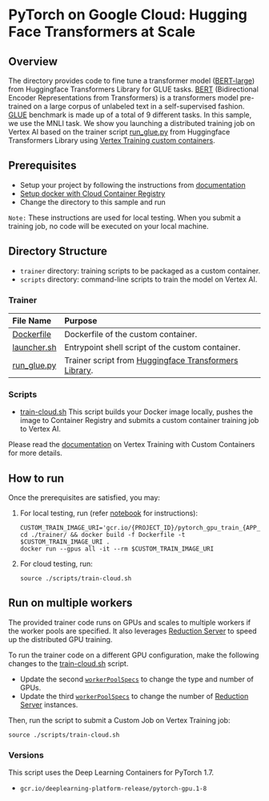 # PyTorch on Google Cloud: Hugging Face Transformers at Scale

## Overview

The directory provides code to fine tune a transformer model ([BERT-large](https://huggingface.co/bert-large-uncased)) from Huggingface Transformers Library for GLUE tasks.  [BERT](https://ai.googleblog.com/2018/11/open-sourcing-bert-state-of-art-pre.html) (Bidirectional Encoder Representations from Transformers) is a transformers model pre-trained on a large corpus of unlabeled text in a self-supervised fashion. [GLUE](https://gluebenchmark.com/) benchmark is made up of a total of 9 different tasks. In this sample, we use the MNLI task. We show you launching a distributed training job on Vertex AI based on the trainer script [run_glue.py](https://github.com/huggingface/transformers/blob/master/examples/pytorch/text-classification/run_glue.py) from Huggingface Transformers Library using [Vertex Training custom containers](https://cloud.google.com/vertex-ai/docs/training/create-custom-container?hl=hr). 

## Prerequisites

* Setup your project by following the instructions from [documentation](https://cloud.google.com/vertex-ai/docs/start/cloud-environment)
* [Setup docker with Cloud Container Registry](https://cloud.google.com/container-registry/docs/pushing-and-pulling)
* Change the directory to this sample and run

`Note:` These instructions are used for local testing. When you submit a training job, no code will be executed on your local machine.
  

## Directory Structure

* `trainer` directory: training scripts to be packaged as a custom container.
* `scripts` directory: command-line scripts to train the model on Vertex AI.

### Trainer
| File Name | Purpose |
| :-------- | :------ |
| [Dockerfile](trainer/Dockerfile) | Dockerfile of the custom container. |
| [launcher.sh](trainer/launcher.sh) | Entrypoint shell script of the custom container. |
| [run_glue.py](trainer/run_glue.py) | Trainer script from [Huggingface Transformers Library](https://github.com/huggingface/transformers/blob/master/examples/pytorch/text-classification/run_glue.py). |

### Scripts

* [train-cloud.sh](scripts/train-cloud.sh) This script builds your Docker image locally, pushes the image to Container Registry and submits a custom container training job to Vertex AI.

Please read the [documentation](https://cloud.google.com/vertex-ai/docs/training/containers-overview?hl=hr) on Vertex Training with Custom Containers for more details.

## How to run

Once the prerequisites are satisfied, you may:

1. For local testing, run (refer [notebook](../pytorch-text-classification-vertex-ai-train-tune-deploy.ipynb) for instructions): 
    ```
    CUSTOM_TRAIN_IMAGE_URI='gcr.io/{PROJECT_ID}/pytorch_gpu_train_{APP_NAME}'
    cd ./trainer/ && docker build -f Dockerfile -t $CUSTOM_TRAIN_IMAGE_URI .
    docker run --gpus all -it --rm $CUSTOM_TRAIN_IMAGE_URI
    ```
2. For cloud testing, run:
    ```
    source ./scripts/train-cloud.sh
    ```

## Run on multiple workers
The provided trainer code runs on GPUs and scales to multiple workers if the worker pools are specified. It also leverages [Reduction Server](https://cloud.google.com/blog/products/ai-machine-learning/faster-distributed-training-with-google-clouds-reduction-server) to speed up the distributed GPU training.

To run the trainer code on a different GPU configuration, make the following changes to the [train-cloud.sh](scripts/train-cloud.sh) script.
* Update the second [`workerPoolSpecs`](https://cloud.google.com/vertex-ai/docs/reference/rest/v1/CustomJobSpec#workerpoolspec) to change the type and number of GPUs.
* Update the third [`workerPoolSpecs`](https://cloud.google.com/vertex-ai/docs/reference/rest/v1/CustomJobSpec#workerpoolspec) to change the number of [Reduction Server](https://cloud.google.com/vertex-ai/docs/training/distributed-training#reduce_training_time_with_reduction_server) instances.

Then, run the script to submit a Custom Job on Vertex Training job:
```
source ./scripts/train-cloud.sh
```

### Versions
This script uses the Deep Learning Containers for PyTorch 1.7.
* `gcr.io/deeplearning-platform-release/pytorch-gpu.1-8`

